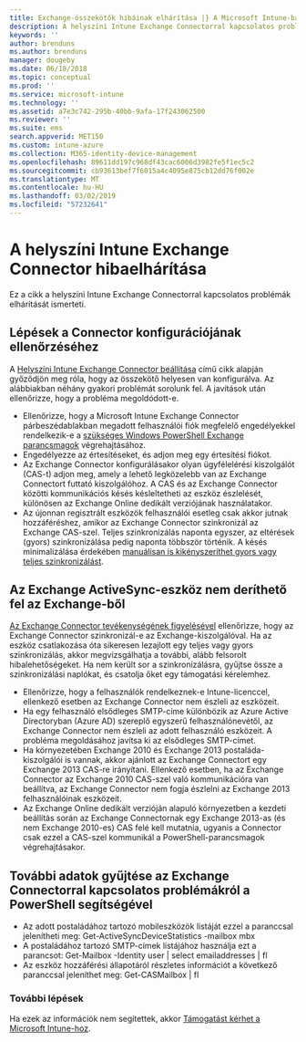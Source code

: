 ```yaml
---
title: Exchange-összekötők hibáinak elhárítása |} A Microsoft Intune-ban
description: A helyszíni Intune Exchange Connectorral kapcsolatos problémák elhárítása.
keywords: ''
author: brenduns
ms.author: brenduns
manager: dougeby
ms.date: 06/18/2018
ms.topic: conceptual
ms.prod: ''
ms.service: microsoft-intune
ms.technology: ''
ms.assetid: a7e3c742-295b-40bb-9afa-17f243062500
ms.reviewer: ''
ms.suite: ems
search.appverid: MET150
ms.custom: intune-azure
ms.collection: M365-identity-device-management
ms.openlocfilehash: 89611dd197c968df43cac6006d3982fe5f1ec5c2
ms.sourcegitcommit: cb93613bef7f6015a4c4095e875cb12dd76f002e
ms.translationtype: MT
ms.contentlocale: hu-HU
ms.lasthandoff: 03/02/2019
ms.locfileid: "57232641"
---
```

# <a name="troubleshoot-the-intune-on-premises-exchange-connector"></a>A helyszíni Intune Exchange Connector hibaelhárítása

Ez a cikk a helyszíni Intune Exchange Connectorral kapcsolatos problémák elhárítását ismerteti.

## <a name="steps-for-checking-the-connector-configuration"></a>Lépések a Connector konfigurációjának ellenőrzéséhez 

A [Helyszíni Intune Exchange Connector beállítása](exchange-connector-install.md) című cikk alapján győződjön meg róla, hogy az összekötő helyesen van konfigurálva. Az alábbiakban néhány gyakori problémát sorolunk fel. A javítások után ellenőrizze, hogy a probléma megoldódott-e.

 - Ellenőrizze, hogy a Microsoft Intune Exchange Connector párbeszédablakban megadott felhasználói fiók megfelelő engedélyekkel rendelkezik-e a [szükséges Windows PowerShell Exchange parancsmagok](exchange-connector-install.md#exchange-cmdlet-requirements) végrehajtásához.
- Engedélyezze az értesítéseket, és adjon meg egy értesítési fiókot.
 - Az Exchange Connector konfigurálásakor olyan ügyfélelérési kiszolgálót (CAS-t) adjon meg, amely a lehető legközelebb van az Exchange Connectort futtató kiszolgálóhoz. A CAS és az Exchange Connector közötti kommunikációs késés késleltetheti az eszköz észlelését, különösen az Exchange Online dedikált verziójának használatakor.
 - Az újonnan regisztrált eszközök felhasználói esetleg csak akkor jutnak hozzáféréshez, amikor az Exchange Connector szinkronizál az Exchange CAS-szel. Teljes szinkronizálás naponta egyszer, az eltérések (gyors) szinkronizálása pedig naponta többször történik.  A késés minimalizálása érdekében [manuálisan is kikényszeríthet gyors vagy teljes szinkronizálást](exchange-connector-install.md#manually-force-a-quick-sync-or-full-sync).
 
## <a name="exchange-activesync-device-not-discovered-from-exchange"></a>Az Exchange ActiveSync-eszköz nem deríthető fel az Exchange-ből
[Az Exchange Connector tevékenységének figyelésével](exchange-connector-install.md#on-premises-exchange-connector-high-availability-support) ellenőrizze, hogy az Exchange Connector szinkronizál-e az Exchange-kiszolgálóval. Ha az eszköz csatlakozása óta sikeresen lezajlott egy teljes vagy gyors szinkronizálás, akkor megvizsgálhatja a további, alább felsorolt hibalehetőségeket. Ha nem került sor a szinkronizálásra, gyűjtse össze a szinkronizálási naplókat, és csatolja őket egy támogatási kérelemhez.

 - Ellenőrizze, hogy a felhasználók rendelkeznek-e Intune-licenccel, ellenkező esetben az Exchange Connector nem észleli az eszközeit.
 - Ha egy felhasználó elsődleges SMTP-címe különbözik az Azure Active Directoryban (Azure AD) szereplő egyszerű felhasználónevétől, az Exchange Connector nem észleli az adott felhasználó eszközeit. A probléma megoldásához javítsa ki az elsődleges SMTP-címet.
 - Ha környezetében Exchange 2010 és Exchange 2013 postaláda-kiszolgálói is vannak, akkor ajánlott az Exchange Connectort egy Exchange 2013 CAS-re irányítani. Ellenkező esetben, ha az Exchange Connector az Exchange 2010 CAS-szel való kommunikációra van beállítva, az Exchange Connector nem fogja észlelni az Exchange 2013 felhasználóinak eszközeit. 
- Az Exchange Online dedikált verzióján alapuló környezetben a kezdeti beállítás során az Exchange Connectornak egy Exchange 2013-as (és nem Exchange 2010-es) CAS felé kell mutatnia, ugyanis a Connector csak ezzel a CAS-szel kommunikál a PowerShell-parancsmagok végrehajtásakor.


## <a name="using-powershell-to-get-more-data-on-exchange-connector-issues"></a>További adatok gyűjtése az Exchange Connectorral kapcsolatos problémákról a PowerShell segítségével
- Az adott postaládához tartozó mobileszközök listáját ezzel a paranccsal jelenítheti meg: Get-ActiveSyncDeviceStatistics -mailbox mbx
- A postaládához tartozó SMTP-címek listájához használja ezt a parancsot: Get-Mailbox -Identity user | select emailaddresses | fl
- Az eszköz hozzáférési állapotáról részletes információt a következő paranccsal jeleníthet meg: Get-CASMailbox <upn> | fl

### <a name="next-steps"></a>További lépések
Ha ezek az információk nem segítettek, akkor [Támogatást kérhet a Microsoft Intune-hoz](get-support.md).
